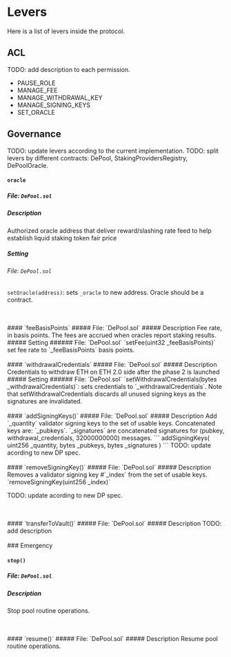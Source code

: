 # Levers
Here is a list of levers inside the protocol.

## ACL

TODO: add description to each permission.

* PAUSE_ROLE
* MANAGE_FEE
* MANAGE_WITHDRAWAL_KEY
* MANAGE_SIGNING_KEYS
* SET_ORACLE

## Governance

TODO: update levers according to the current implementation.
TODO: split levers by different contracts: DePool, StakingProvidersRegistry, DePoolOracle.

#### `oracle`
##### File: `DePool.sol`
##### Description
Authorized oracle address that deliver reward/slashing rate feed to help establish liquid staking token fair price
##### Setting
###### File: `DePool.sol`
`setOracle(address)`: sets `_oracle` to new address. Oracle should be a contract.

<br />
<br />
#### `feeBasisPoints`
##### File: `DePool.sol`
##### Description
Fee rate, in basis points. The fees are accrued when oracles report staking results.
##### Setting
###### File: `DePool.sol`
`setFee(uint32 _feeBasisPoints)` set fee rate to `_feeBasisPoints` basis points.

<br />
<br />
#### `withdrawalCredentials`
##### File: `DePool.sol`
##### Description
Credentials to withdraw ETH on ETH 2.0 side after the phase 2 is launched
##### Setting
###### File: `DePool.sol`
`setWithdrawalCredentials(bytes _withdrawalCredentials)`: sets credentials to `_withdrawalCredentials`. Note that setWithdrawalCredentials discards all unused signing keys as the signatures are invalidated.
<br />
<br />
#### `addSigningKeys()`
##### File: `DePool.sol`
##### Description
Add `_quantity` validator signing keys to the set of usable keys. Concatenated keys are: `_pubkeys`. `_signatures` are concatenated signatures for (pubkey, withdrawal_credentials, 32000000000) messages.
```
addSigningKeys(
  uint256 _quantity, 
  bytes _pubkeys,
  bytes _signatures
)
```
TODO: update acording to new DP spec.

<br />
<br />
#### `removeSigningKey()`
##### File: `DePool.sol`
##### Description
Removes a validator signing key #`_index` from the set of usable keys.
`removeSigningKey(uint256 _index)`

TODO: update acording to new DP spec.

<br />
<br />
#### `transferToVault()`
##### File: `DePool.sol`
##### Description
TODO: add description

<br />
<br />
### Emergency

#### `stop()`
##### File: `DePool.sol`
##### Description
Stop pool routine operations.

<br />
<br />
#### `resume()`
##### File: `DePool.sol`
##### Description
Resume pool routine operations.

<br />
<br />